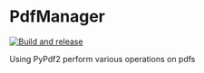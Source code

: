 # PdfManager

[![Build and release](https://github.com/lucapl/PdfManager/actions/workflows/build-and-release-win.yml/badge.svg)](https://github.com/lucapl/PdfManager/actions/workflows/build-and-release-win.yml)

Using PyPdf2 perform various operations on pdfs
